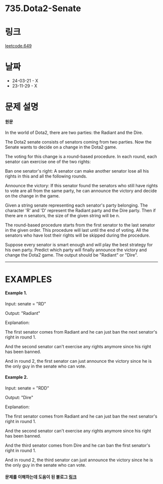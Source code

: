 # 735.Dota2-Senate

# 링크
[leetcode.649](https://leetcode.com/problems/dota2-senate/?envType=study-plan-v2&envId=leetcode-75)

# 날짜
* 24-03-21 - X
* 23-11-29 - X

# 문제 설명
#### 원문


In the world of Dota2, there are two parties: the Radiant and the Dire.


The Dota2 senate consists of senators coming from two parties. Now the Senate wants to decide on a change in the Dota2 game.


The voting for this change is a round-based procedure. In each round, each senator can exercise one of the two rights:


Ban one senator's right: A senator can make another senator lose all his rights in this and all the following rounds.


Announce the victory: If this senator found the senators who still have rights to vote are all from the same party, he can announce the victory and decide on the change in the game.


Given a string senate representing each senator's party belonging. The character 'R' and 'D' represent the Radiant party and the Dire party. Then if there are n senators, the size of the given string will be n.


The round-based procedure starts from the first senator to the last senator in the given order. This procedure will last until the end of voting. All the senators who have lost their rights will be skipped during the procedure.


Suppose every senator is smart enough and will play the best strategy for his own party. Predict which party will finally announce the victory and change the Dota2 game. The output should be "Radiant" or "Dire".
***

# EXAMPLES
#### Example 1.


Input: senate = "RD"


Output: "Radiant"


Explanation: 


The first senator comes from Radiant and he can just ban the next senator's right in round 1. 


And the second senator can't exercise any rights anymore since his right has been banned. 


And in round 2, the first senator can just announce the victory since he is the only guy in the senate who can vote.


#### Example 2.


Input: senate = "RDD"


Output: "Dire"


Explanation: 


The first senator comes from Radiant and he can just ban the next senator's right in round 1. 


And the second senator can't exercise any rights anymore since his right has been banned. 


And the third senator comes from Dire and he can ban the first senator's right in round 1. 


And in round 2, the third senator can just announce the victory since he is the only guy in the senate who can vote.

#### 문제를 이해하는데 도움이 된 블로그 [링크](https://gracefulsoul.github.io/leetcode/dota2-senate/)